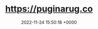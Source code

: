 ---
title: "https://puginarug.co"
link: "https://puginarug.co"
date: "2022-11-24 15:50:18 +0000"
---